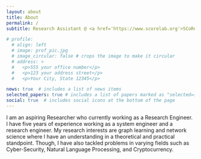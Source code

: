 ```yaml
---
layout: about
title: About
permalink: /
subtitle: Research Assistant @ <a href='https://www.scorelab.org'>SCoRe Lab</a>.

# profile:
  # align: left
  # image: prof_pic.jpg
  # image_circular: false # crops the image to make it circular
  # address: >
  #   <p>555 your office number</p>
  #   <p>123 your address street</p>
  #   <p>Your City, State 12345</p>

news: true  # includes a list of news items
selected_papers: true # includes a list of papers marked as "selected={true}"
social: true  # includes social icons at the bottom of the page
---
```


I am an aspiring Researcher who currently working as a Research Engineer. I have five years of experience working as a system engineer and a research engineer. My research interests are graph learning and network science where I have an understanding in a theoretical and practical standpoint. Though, I have also tackled problems in varying fields such as Cyber-Security, Natural Language Processing, and Cryptocurrency.
